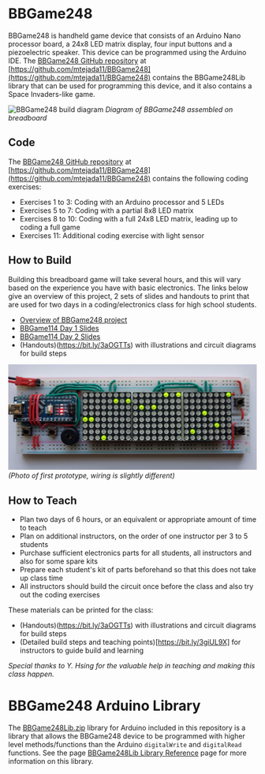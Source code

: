 # BBGame248

BBGame248 is handheld game device that consists of an Arduino Nano processor board, a 24x8 LED matrix display, four input buttons and a piezoelectric speaker. This device can be programmed using the Arduino IDE. The [BBGame248 GitHub repository](https://github.com/mtejada11/BBGame248) at [https://github.com/mtejada11/BBGame248](https://github.com/mtejada11/BBGame248) contains the BBGame248Lib library that can be used for programming this device, and it also contains a Space Invaders-like game.

![BBGame248 build diagram](https://github.com/mtejada11/BBGame248/blob/master/Build/BBGame248.png?raw=true)
*Diagram of BBGame248 assembled on breadboard*

## Code

The [BBGame248 GitHub repository](https://github.com/mtejada11/BBGame248) at [https://github.com/mtejada11/BBGame248](https://github.com/mtejada11/BBGame248) contains the following coding exercises:
* Exercises 1 to 3: Coding with an Arduino processor and 5 LEDs
* Exercises 5 to 7: Coding with a partial 8x8 LED matrix
* Exercises 8 to 10: Coding with a full 24x8 LED matrix, leading up to coding a full game
* Exercises 11: Additional coding exercise with light sensor

## How to Build

Building this breadboard game will take several hours, and this will vary based on the experience you have with basic electronics. 
The links below give an overview of this project, 2 sets of slides and handouts to print that are used for two days in a coding/electronics class for high 
school students.
* [Overview of BBGame248 project](http://bit.ly/2PxNZ4p)
* [BBGame114 Day 1 Slides](http://bit.ly/2JHTufC)
* [BBGame114 Day 2 Slides](http://bit.ly/2IjOhJl)
* (Handouts)(https://bit.ly/3aOGTTs) with illustrations and circuit diagrams for build steps

<img src="BBGame248_photo.jpg" width=600px><br>
<i>(Photo of first prototype, wiring is slightly different)</i>

## How to Teach

* Plan two days of 6 hours, or an equivalent or appropriate amount of time to teach
* Plan on additional instructors, on the order of one instructor per 3 to 5 students
* Purchase sufficient electronics parts for all students, all instructors and also for some spare kits
* Prepare each student's kit of parts beforehand so that this does not take up class time
* All instructors should build the circuit once before the class and also try out the coding exercises

These materials can be printed for the class:
* (Handouts)(https://bit.ly/3aOGTTs) with illustrations and circuit diagrams for build steps
* (Detailed build steps and teaching points)[https://bit.ly/3giUL9X] for instructors to guide build and learning

<i>Special thanks to Y. Hsing for the valuable help in teaching and making this class happen.</i>

# BBGame248 Arduino Library

The [BBGame248Lib.zip](https://github.com/mtejada11/BBGame248/blob/master/Lib/BBGame248Lib.zip?raw=true) library for Arduino included in this repository is a library that allows the BBGame248 device to be programmed with higher level methods/functions than the Arduino `digitalWrite` and `digitalRead` functions. See the page [BBGame248Lib Library Reference](https://github.com/mtejada11/BBGame248/wiki/BBGame248Lib-Library-Reference) page for more information on this library. 
